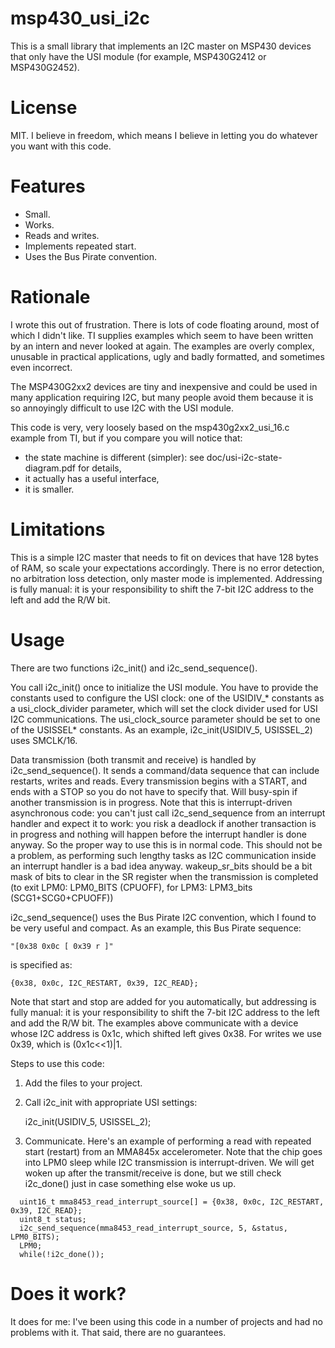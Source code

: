 # msp430_usi_i2c

This is a small library that implements an I2C master on MSP430 devices that only have the USI module (for example,
MSP430G2412 or MSP430G2452).

# License

MIT. I believe in freedom, which means I believe in letting you do whatever you want with this code.

# Features

* Small.
* Works.
* Reads and writes.
* Implements repeated start.
* Uses the Bus Pirate convention.

# Rationale

I wrote this out of frustration. There is lots of code floating around, most of which I didn't like. TI supplies
examples which seem to have been written by an intern and never looked at again. The examples are overly complex,
unusable in practical applications, ugly and badly formatted, and sometimes even incorrect.

The MSP430G2xx2 devices are tiny and inexpensive and could be used in many application requiring I2C, but many people
avoid them because it is so annoyingly difficult to use I2C with the USI module.

This code is very, very loosely based on the msp430g2xx2_usi_16.c example from TI, but if you compare you will notice
that:

* the state machine is different (simpler): see doc/usi-i2c-state-diagram.pdf for details,
* it actually has a useful interface,
* it is smaller.

# Limitations

This is a simple I2C master that needs to fit on devices that have 128 bytes of RAM, so scale your expectations
accordingly. There is no error detection, no arbitration loss detection, only master mode is implemented. Addressing is
fully manual: it is your responsibility to shift the 7-bit I2C address to the left and add the R/W bit.

# Usage

There are two functions i2c_init() and i2c_send_sequence().

You call i2c_init() once to initialize the USI module. You have to provide the constants used to configure the USI
clock: one of the USIDIV_* constants as a usi_clock_divider parameter, which will set the clock divider used for USI I2C
communications. The usi_clock_source parameter should be set to one of the USISSEL* constants. As an example,
i2c_init(USIDIV_5, USISSEL_2) uses SMCLK/16.

Data transmission (both transmit and receive) is handled by i2c_send_sequence(). It sends a command/data sequence that
can include restarts, writes and reads. Every transmission begins with a START, and ends with a STOP so you do not have
to specify that. Will busy-spin if another transmission is in progress. Note that this is interrupt-driven asynchronous
code: you can't just call i2c_send_sequence from an interrupt handler and expect it to work: you risk a deadlock if
another transaction is in progress and nothing will happen before the interrupt handler is done anyway. So the proper
way to use this is in normal code. This should not be a problem, as performing such lengthy tasks as I2C communication
inside an interrupt handler is a bad idea anyway. wakeup_sr_bits should be a bit mask of bits to clear in the SR
register when the transmission is completed (to exit LPM0: LPM0_BITS (CPUOFF), for LPM3: LPM3_bits (SCG1+SCG0+CPUOFF))

i2c_send_sequence() uses the Bus Pirate I2C convention, which I found to be very useful and compact. As an example, this
Bus Pirate sequence:

    "[0x38 0x0c [ 0x39 r ]"

is specified as:

    {0x38, 0x0c, I2C_RESTART, 0x39, I2C_READ};

Note that start and stop are added for you automatically, but addressing is fully manual: it is your responsibility to
shift the 7-bit I2C address to the left and add the R/W bit. The examples above communicate with a device whose I2C
address is 0x1c, which shifted left gives 0x38. For writes we use 0x39, which is (0x1c<<1)|1.

Steps to use this code:

1. Add the files to your project.

2. Call i2c_init with appropriate USI settings:

    i2c_init(USIDIV_5, USISSEL_2);

3. Communicate. Here's an example of performing a read with repeated start (restart) from an MMA845x accelerometer. Note
   that the chip goes into LPM0 sleep while I2C transmission is interrupt-driven. We will get woken up after the
   transmit/receive is done, but we still check i2c_done() just in case something else woke us up.

```
  uint16_t mma8453_read_interrupt_source[] = {0x38, 0x0c, I2C_RESTART, 0x39, I2C_READ};
  uint8_t status;
  i2c_send_sequence(mma8453_read_interrupt_source, 5, &status, LPM0_BITS);
  LPM0;
  while(!i2c_done());
```

# Does it work?

It does for me: I've been using this code in a number of projects and had no problems with it. That said, there are no
guarantees.
